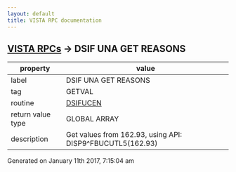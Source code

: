 ```yaml
---
layout: default
title: VISTA RPC documentation
---
```




## [VISTA RPCs](TableOfContent.md) &#8594; DSIF UNA GET REASONS 

 property | value 
--- | --- 
 label | DSIF UNA GET REASONS
 tag | GETVAL
 routine | [DSIFUCEN](http://code.osehra.org/dox/Routine_DSIFUCEN_source.html)
 return value type | GLOBAL ARRAY
 description | Get values from 162.93, using API: DISP9^FBUCUTL5(162.93)




 Generated on January 11th 2017, 7:15:04 am